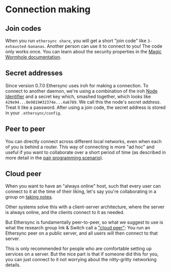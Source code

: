 <!--
SPDX-FileCopyrightText: 2024 blinry <mail@blinry.org>
SPDX-FileCopyrightText: 2024 zormit <nt4u@kpvn.de>

SPDX-License-Identifier: CC-BY-SA-4.0
-->

# Connection making

## Join codes

When you run `ethersync share`, you will get a short "join code" like `3-exhausted-bananas`. Another person can use it to connect to you! The code only works once. You can learn about the security properties in the [Magic Wormhole documentation](https://magic-wormhole.readthedocs.io/en/latest/welcome.html#safely).

## Secret addresses

Since version 0.7.0 Ethersync uses iroh for making a connection. To connect to another daemon, we're using a combination of the iroh [Node Identifier](https://www.iroh.computer/docs/concepts/endpoint#node-identifiers) and a secret key which, smashed together, which looks like `429e94...0e9819#32374e...4a6789`. We call this the node's *secret address*. Treat it like a password. After using a join code, the secret address is stored in your `.ethersync/config`.

## Peer to peer

You can directly connect across different local networks, even when each of you is behind a router. This way of connecting is more "ad hoc" and useful if you want to collaborate over a short period of time (as described in more detail in the [pair programming scenario](pair-programming.md)).

## Cloud peer

When you want to have an "always online" host, such that every user can connect to it at the time of their liking, let's say you're collaborating in a group on [taking notes](shared-notes.md).

Other systems solve this with a client-server architecture, where the server is always online, and the clients connect to it as needed.

But Ethersync is fundamentally peer-to-peer, so what we suggest to use is what the research group Ink & Switch call a ["cloud peer"](https://www.inkandswitch.com/local-first/): You run an Ethersync peer on a public server, and all users will then connect to that server.

This is only recommended for people who are comfortable setting up services on a server. But the nice part is that if someone did this for you, you can just connect to it not worrying about the nitty-gritty networking details.
